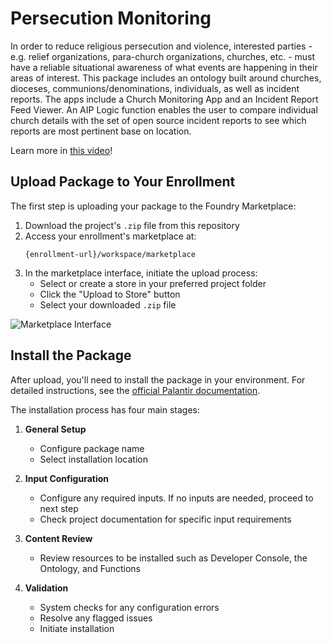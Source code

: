 # Persecution Monitoring

In order to reduce religious persecution and violence, interested parties - e.g. relief organizations, para-church organizations, churches, etc. - must have a reliable situational awareness of what events are happening in their areas of interest.  This package includes an ontology built around churches, dioceses, communions/denominations, individuals, as well as incident reports. The apps include a Church Monitoring App and an Incident Report Feed Viewer.  An AIP Logic function enables the user to compare individual church details with the set of open source incident reports to see which reports are most pertinent base on location.

Learn more in [this video](https://youtu.be/wJqlTnuXSDU)!

## Upload Package to Your Enrollment

The first step is uploading your package to the Foundry Marketplace:

1. Download the project's `.zip` file from this repository
2. Access your enrollment's marketplace at:
   ```
   {enrollment-url}/workspace/marketplace
   ```
3. In the marketplace interface, initiate the upload process:
   - Select or create a store in your preferred project folder
   - Click the "Upload to Store" button
   - Select your downloaded `.zip` file

![Marketplace Interface](./../_static/upload_product_banner.png)

## Install the Package

After upload, you'll need to install the package in your environment. For detailed instructions, see the [official Palantir documentation](https://www.palantir.com/docs/foundry/marketplace/install-product).

The installation process has four main stages:

1. **General Setup**
   - Configure package name
   - Select installation location

2. **Input Configuration**
   - Configure any required inputs. If no inputs are needed, proceed to next step
   - Check project documentation for specific input requirements

3. **Content Review**
   - Review resources to be installed such as Developer Console, the Ontology, and Functions

4. **Validation**
   - System checks for any configuration errors
   - Resolve any flagged issues
   - Initiate installation
